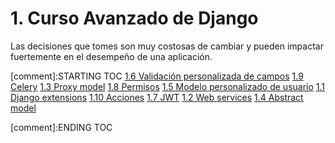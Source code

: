 # 1. Curso Avanzado de Django

Las decisiones que tomes son muy costosas de cambiar y pueden impactar
fuertemente en el desempeño de una aplicación.


[comment]:STARTING TOC
[1.6 Validación personalizada de campos](<./content/1.6 Validación personalizada de campos.md>)
[1.9 Celery](<./content/1.9 Celery.md>)
[1.3 Proxy model](<./content/1.3 Proxy model.md>)
[1.8 Permisos](<./content/1.8 Permisos.md>)
[1.5 Modelo personalizado de usuario](<./content/1.5 Modelo personalizado de usuario.md>)
[1.1 Django extensions](<./content/1.1 Django extensions.md>)
[1.10 Acciones](<./content/1.10 Acciones.md>)
[1.7 JWT](<./content/1.7 JWT.md>)
[1.2 Web services](<./content/1.2 Web services.md>)
[1.4 Abstract model](<./content/1.4 Abstract model.md>)

[comment]:ENDING TOC